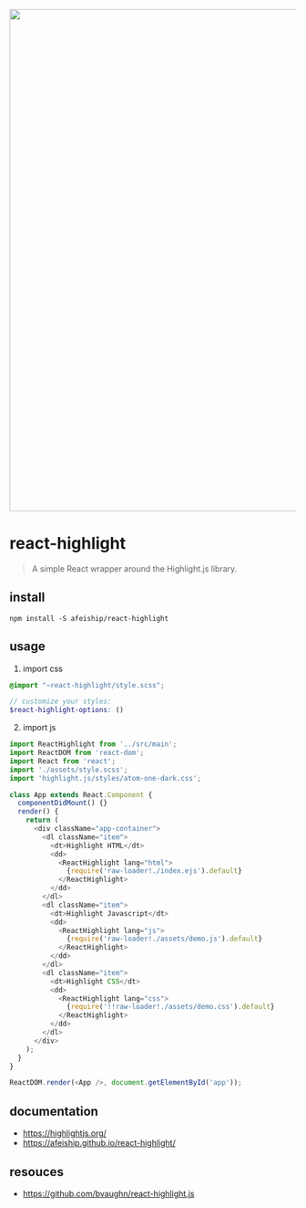 <p align="center">
  <a href="https://afeiship.github.io/react-highlight/">
    <img width="880" src="https://tva1.sinaimg.cn/large/006y8mN6gy1g796xrs48wj30rs07y75d.jpg">
  </a>
</p>

# react-highlight
> A simple React wrapper around the Highlight.js library.

## install
```shell
npm install -S afeiship/react-highlight
```

## usage
1. import css
  ```scss
  @import "~react-highlight/style.scss";

  // customize your styles:
  $react-highlight-options: ()
  ```
2. import js
  ```js
  import ReactHighlight from '../src/main';
  import ReactDOM from 'react-dom';
  import React from 'react';
  import './assets/style.scss';
  import 'highlight.js/styles/atom-one-dark.css';

  class App extends React.Component {
    componentDidMount() {}
    render() {
      return (
        <div className="app-container">
          <dl className="item">
            <dt>Highlight HTML</dt>
            <dd>
              <ReactHighlight lang="html">
                {require('raw-loader!./index.ejs').default}
              </ReactHighlight>
            </dd>
          </dl>
          <dl className="item">
            <dt>Highlight Javascript</dt>
            <dd>
              <ReactHighlight lang="js">
                {require('raw-loader!./assets/demo.js').default}
              </ReactHighlight>
            </dd>
          </dl>
          <dl className="item">
            <dt>Highlight CSS</dt>
            <dd>
              <ReactHighlight lang="css">
                {require('!!raw-loader!./assets/demo.css').default}
              </ReactHighlight>
            </dd>
          </dl>
        </div>
      );
    }
  }

  ReactDOM.render(<App />, document.getElementById('app'));
  ```

## documentation
- https://highlightjs.org/
- https://afeiship.github.io/react-highlight/

## resouces
- https://github.com/bvaughn/react-highlight.js
